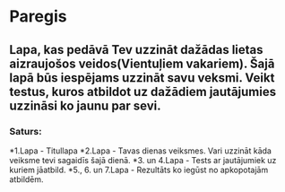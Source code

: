 # Paregis
## Lapa, kas pedāvā Tev uzzināt dažādas lietas aizraujošos veidos(Vientuļiem vakariem). Šajā lapā būs iespējams uzzināt savu veksmi. Veikt testus, kuros atbildot uz dažādiem jautājumies uzzināsi ko jaunu par sevi.
### Saturs:
 *1.Lapa - Titullapa
 *2.Lapa - Tavas dienas veiksmes. Vari uzzināt kāda veiksme tevi sagaidīs šajā dienā.
 *3. un 4.Lapa - Tests ar jautājumiek uz kuriem jāatbild.
 *5., 6. un 7.Lapa - Rezultāts ko iegūst no apkopotajām atbildēm.


